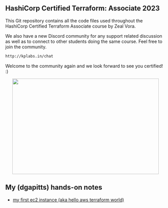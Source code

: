 ## HashiCorp Certified Terraform: Associate 2023

This Git repository contains all the code files used throughout the HashiCorp Certified Terraform Associate course by Zeal Vora.

We also have a new Discord community for any support related discussion as well as to connect to other students doing the same course. Feel free to join the community.

```sh
http://kplabs.in/chat
```

Welcome to the community again and we look forward to see you certified! :)

<p align="center">
  <img width="460" height="300" src="https://i.ibb.co/b3jFkkk/discord-terraform.png">
</p>


## My (dgapitts) hands-on notes

* [my first ec2 instance (aka hello aws terraform world) ](hands-on/first_ec2/README.md)